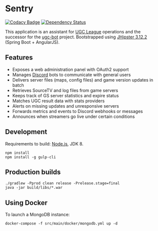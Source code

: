 # Sentry

[![Codacy Badge](https://api.codacy.com/project/badge/Grade/cc33fe55d2454684bc537690e4cda0a1)](https://www.codacy.com/app/quanticc/sentry?utm_source=github.com&utm_medium=referral&utm_content=quanticc/sentry&utm_campaign=badger) [![Dependency Status](https://www.versioneye.com/user/projects/587fb1b6e25f59002c91bcd5/badge.svg)](https://www.versioneye.com/user/projects/587fb1b6e25f59002c91bcd5)

This application is an assistant for [UGC League][] operations and the successor for the [ugc-bot][] project.
Bootstrapped using [JHipster 3.12.2][] (Spring Boot + AngularJS).

## Features

- Exposes a web administration panel with OAuth2 support
- Manages [Discord][] bots to communicate with general users
- Delivers server files (maps, config files) and game version updates in batch
- Retrieves SourceTV and log files from game servers
- Keeps track of GS server statistics and expire status
- Matches UGC result data with stats providers
- Alerts on missing updates and unresponsive servers
- Forwards metrics and events to Discord webhooks or messages
- Announces when streamers go live under certain conditions

## Development

Requirements to build: [Node.js][], JDK 8.

    npm install
    npm install -g gulp-cli
    
## Production builds

    ./gradlew -Pprod clean release -Prelease.stage=final
    java -jar build/libs/*.war
    
## Using Docker

To launch a MongoDB instance:

    docker-compose -f src/main/docker/mongodb.yml up -d

[UGC League]: http://www.ugcleague.com/
[ugc-bot]: https://github.com/quanticc/ugc-bot-redux
[Discord]: https://discordapp.com/

[JHipster 3.12.2]: https://jhipster.github.io/documentation-archive/v3.12.2
[Node.js]: https://nodejs.org/
